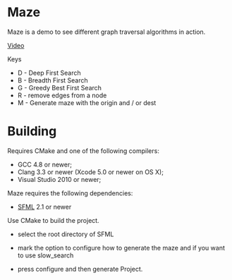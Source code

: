 ﻿# Maze #

Maze is a demo to see different graph traversal algorithms in action.

[Video](https://www.youtube.com/watch?v=AEI9HyGn89U)

Keys

* D - Deep First Search
* B - Breadth First Search
* G - Greedy Best First Search
* R - remove edges from a node
* M - Generate maze with the origin and / or dest

Building
===

Requires CMake and one of the following compilers:

* GCC 4.8 or newer;
* Clang 3.3 or newer (Xcode 5.0 or newer on OS X);
* Visual Studio 2010 or newer;

Maze requires the following dependencies:

* [SFML](http://sfml-dev.org) 2.1 or newer

Use CMake to build the project.

* select the root directory of SFML

* mark the option to configure how to generate the maze and if you want to use slow_search

* press configure and then generate Project.
